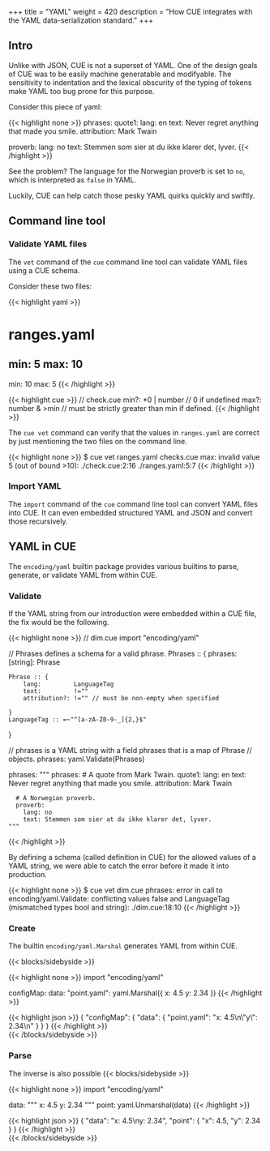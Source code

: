 +++
title = "YAML"
weight = 420
description = "How CUE integrates with the YAML data-serialization standard."
+++

## Intro

Unlike with JSON, CUE is not a superset of YAML.
One of the design goals of CUE was to be easily machine generatable and
modifyable.
The sensitivity to indentation and the lexical obscurity of the typing of
tokens make YAML too bug prone for this purpose.

Consider this piece of yaml:

{{< highlight none >}}
phrases:
  quote1:
    lang: en
    text: Never regret anything that made you smile.
    attribution: Mark Twain

  proverb:
    lang: no
    text: Stemmen som sier at du ikke klarer det, lyver.
{{< /highlight >}}

See the problem?
The language for the Norwegian proverb is set to `no`, which is interpreted
as `false` in YAML.

Luckily, CUE can help catch those pesky YAML quirks quickly and swiftly.


## Command line tool

### Validate YAML files

The `vet` command of the `cue` command line tool can validate
YAML files using a CUE schema.

Consider these two files:

{{< highlight yaml >}}
# ranges.yaml
min: 5
max: 10
---
min: 10
max: 5
{{< /highlight >}}

{{< highlight cue >}}
// check.cue
min?: *0 | number    // 0 if undefined
max?: number & >min  // must be strictly greater than min if defined.
{{< /highlight >}}

The `cue vet` command can verify that the values in `ranges.yaml`
are correct by just mentioning the two files on the command line.

{{< highlight none >}}
$ cue vet ranges.yaml checks.cue
max: invalid value 5 (out of bound >10):
    ./check.cue:2:16
    ./ranges.yaml:5:7
{{< /highlight >}}

### Import YAML

The `import` command of the `cue` command line tool can convert YAML files
into CUE.
It can even embedded structured YAML and JSON and convert those recursively.


## YAML in CUE

The `encoding/yaml` builtin package provides various builtins to
parse, generate, or validate YAML from within CUE.

### Validate

If the YAML string from our introduction were embedded within a CUE file,
the fix would be the following.

{{< highlight none >}}
// dim.cue
import "encoding/yaml"

// Phrases defines a schema for a valid phrase.
Phrases :: {
    phrases: [string]: Phrase

    Phrase :: {
        lang:         LanguageTag
        text:         !=""
        attribution?: !="" // must be non-empty when specified

    }
    LanguageTag :: =~"^[a-zA-Z0-9-_]{2,}$"
}

// phrases is a YAML string with a field phrases that is a map of Phrase
// objects.
phrases: yaml.Validate(Phrases)

phrases: """
    phrases:
      # A quote from Mark Twain.
      quote1:
        lang: en
        text: Never regret anything that made you smile.
        attribution: Mark Twain

      # A Norwegian proverb.
      proverb:
        lang: no
        text: Stemmen som sier at du ikke klarer det, lyver.
    """
{{< /highlight >}}

By defining a schema (called definition in CUE) for the allowed values of a YAML
string, we were able to catch the error before it made it into production.

{{< highlight none >}}
$ cue vet dim.cue
phrases: error in call to encoding/yaml.Validate: conflicting values false and
LanguageTag (mismatched types bool and string):
    ./dim.cue:18:10
{{< /highlight >}}


### Create

The builtin `encoding/yaml.Marshal` generates YAML from within CUE.

{{< blocks/sidebyside >}}
<div class="col">
{{< highlight none >}}
import "encoding/yaml"

configMap: data: "point.yaml":
    yaml.Marshal({
        x: 4.5
        y: 2.34
    })
{{< /highlight >}}
</div>

<div class="col">
{{< highlight json >}}
{
    "configMap": {
        "data": {
            "point.yaml": "x: 4.5\n\"y\": 2.34\n"
        }
    }
}
{{< /highlight >}}
</div>
{{< /blocks/sidebyside >}}

### Parse

The inverse is also possible
{{< blocks/sidebyside >}}
<div class="col">
{{< highlight none >}}
import "encoding/yaml"

data: """
    x: 4.5
    y: 2.34
    """
point: yaml.Unmarshal(data)
{{< /highlight >}}
</div>

<div class="col">
{{< highlight json >}}
{
    "data": "x: 4.5\ny: 2.34",
    "point": {
        "x": 4.5,
        "y": 2.34
    }
}
{{< /highlight >}}
</div>
{{< /blocks/sidebyside >}}
